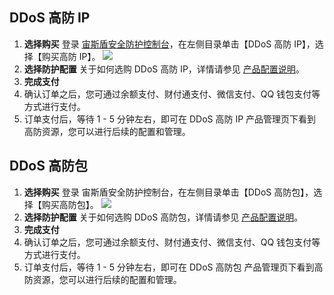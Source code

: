 ## DDoS 高防 IP
1. **选择购买**
登录 [宙斯盾安全防护控制台]()，在左侧目录单击【DDoS 高防 IP】，选择【购买高防 IP】。
![](https://i.imgur.com/lxmignH.png)
2. **选择防护配置**
关于如何选购 DDoS 高防 IP，详情请参见 [产品配置说明](https://cloud.tencent.com/document/product/685/18798)。
3. **完成支付**
 1. 确认订单之后，您可通过余额支付、财付通支付、微信支付、QQ 钱包支付等方式进行支付。
 2. 订单支付后，等待 1 - 5 分钟左右，即可在 DDoS 高防 IP 产品管理页下看到高防资源，您可以进行后续的配置和管理。

## DDoS 高防包
1. **选择购买**
登录 宙斯盾安全防护控制台，在左侧目录单击【DDoS 高防包】，选择【购买高防包】。
![](https://i.imgur.com/O9Y8HRT.png)
2. **选择防护配置**
关于如何选购 DDoS 高防包，详情请参见 [产品配置说明](https://cloud.tencent.com/document/product/685/18798)。
3. **完成支付**
 1. 确认订单之后，您可通过余额支付、财付通支付、微信支付、QQ 钱包支付等方式进行支付。
 2. 订单支付后，等待 1 - 5 分钟左右，即可在 DDoS 高防包 产品管理页下看到高防资源，您可以进行后续的配置和管理。
